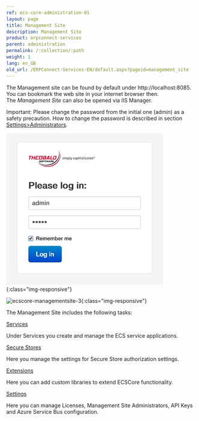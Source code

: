 ```yaml
---
ref: ecs-core-administration-01
layout: page
title: Management Site
description: Management Site
product: erpconnect-services
parent: administration
permalink: /:collection/:path
weight: 1
lang: en_GB
old_url: /ERPConnect-Services-EN/default.aspx?pageid=management_site
---
```


The Management site can be found by default under http://localhost:8085.<br> 
You can bookmark the web site in your internet browser then. <br>
The *Management Site* can also be opened via IIS Manager. 


Important: Please change the password from the initial one (admin) as a safety precaution.
How to change the password is described in section [Settings>Administrators](./settings/administrators).

![Log-in](/img/content/Log-in.jpg){:class="img-responsive"}

![ecscore-managementsite-3](/img/content/ecscore-managementsite-3.jpg.png){:class="img-responsive"} 

The Management Site includes the following tasks:

[Services]()

Under Services you create and manage the ECS service applications.

[Secure Stores]()

Here you manage the settings for Secure Store authorization settings.

[Extensions]()

Here you can add custom libraries to extend ECSCore functionality.

[Settings]()

Here you can manage Licenses, Management Site Administrators, API Keys and Azure Service Bus configuration.